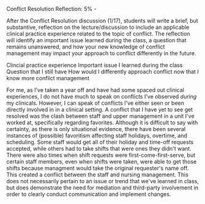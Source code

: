 Conflict Resolution Reflection: 5% - 

After the Conflict Resolution discussion (1/17), students will write a brief, but substantive, reflection on the lecture/discussion to include an applicable clinical practice experience related to the topic of conflict. The reflection will identify an important issue learned during the class, a question that remains unanswered, and how your new knowledge of conflict management may impact your approach to conflict differently in the future. 

Clincial practice experience
Important issue I learned during the class
Question that I still have
How would I differently approach conflict now that I know more conflict management

For me, as I've taken a year off and have had some spaced out clinical experiences, I do not have much to speak on conflicts I've observed *during* my clinicals. However, I can speak of conflicts I've either seen or been directly involved in in a clinical setting. 
A conflict that I have yet to see get resolved was the clash between staff and upper management in a unit I've worked at, specifically regarding favorites. Although it is difficult to say with certainty, as there is only situational evidence, there have been several instances of (possible) favoritism affecting staff holidays, overtime, and scheduling. Some staff would get all of their holiday and time-off requests accepted, while others had to take shifts that were ones they didn't want. There were also times when shift requests were first-come-first-serve, but certain staff members, even when shifts were taken, were able to get those shifts because managment would take the original requester's name off. This created a conflict between the staff and nursing management. 
This does not necessarily pertain to an issue or trend that we've learned in class, but does demonstrate the need for mediation and third-party involvement in order to clearly conduct communication and implement changes. 